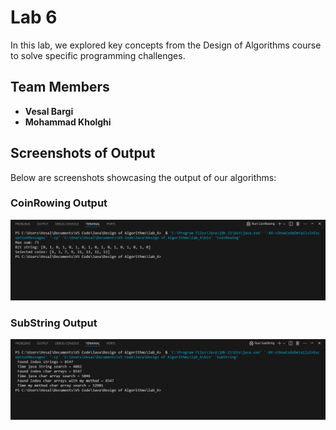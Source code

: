 # Lab 6
In this lab, we explored key concepts from the Design of Algorithms course to solve specific programming challenges.

## Team Members
- **Vesal Bargi**
- **Mohammad Kholghi**

## Screenshots of Output
Below are screenshots showcasing the output of our algorithms:

### CoinRowing Output
![CoinRowing](CoinRowing.png)

### SubString Output
![SubString](SubString.png)
